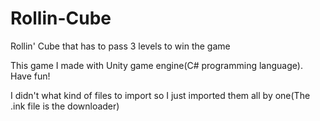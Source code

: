 # Rollin-Cube
Rollin' Cube that has to pass 3 levels to win the game

This game I made with Unity game engine(C# programming language).
Have fun!

I didn't what kind of files to import so I just imported them all by one(The .ink file is the downloader)
